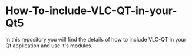 # How-To-include-VLC-QT-in-your-Qt5
In this repository you will find the details of how to include VLC-QT in your Qt application and use it's modules.
